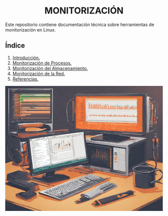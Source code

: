 ### <h1 align="center"> MONITORIZACIÓN </h1>

Este repositorio contiene documentación técnica sobre herramientas de monitorización en Linux. 

## **Índice** 
1. [Introducción.](Introduccion.md) 
2. [Monitorización de Procesos.](Monitorizacion-Procesos.md) 
3. [Monitorización del Almacenamiento.](Monitorizacion-Almacenamiento.md) 
4. [Monitorización de la Red.](Monitorizacion-Red.md) 
5. [Referencias.](Referencias.md) 

<div align="center">
  <img src="img/rendimiento_Linux.png" width="600" height="400"/>
</div>
